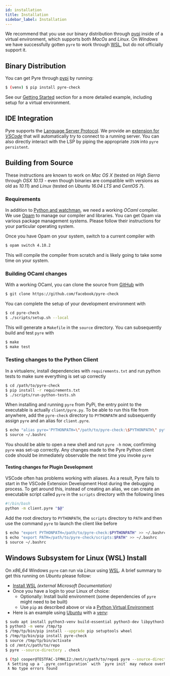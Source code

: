 ```yaml
---
id: installation
title: Installation
sidebar_label: Installation
---
```


We recommend that you use our binary distribution through [pypi](https://pypi.org/) inside of a virtual environment, which supports both *MacOs* and *Linux*. On *Windows* we have successfully gotten `pyre` to work through [WSL](https://en.wikipedia.org/wiki/Windows_Subsystem_for_Linux), but do not officially support it.

## Binary Distribution
You can get Pyre through [pypi](https://pypi.org/) by running:
```bash
$ (venv) $ pip install pyre-check
```
See our [Getting Started](getting-started) section for a more detailed example, including setup for a virtual environment.

## IDE Integration
Pyre supports the [Language Server Protocol](https://en.wikipedia.org/wiki/Language_Server_Protocol). We provide an [extension for *VSCode*](https://marketplace.visualstudio.com/items?itemName=fb-pyre-check.pyre-vscode) that will automatically try to connect to a running server. You can also directly interact with the LSP by piping the appropriate `JSON` into `pyre persistent`.

## Building from Source
These instructions are known to work on *Mac OS X* (tested on *High
Sierra* through *OSX 10.13* - even though binaries are compatible with versions
as old as *10.11*) and *Linux* (tested on *Ubuntu 16.04 LTS* and *CentOS 7*).

### Requirements
In addition to [Python and watchman](getting-started#requirements), we need a working *OCaml* compiler. We use
[Opam](https://opam.ocaml.org/) to manage our compiler and libraries. You can get Opam via various
package management systems. Please follow their instructions for your particular operating system.

Once you have Opam on your system, switch to a current compiler with

```bash
$ opam switch 4.10.2
```

This will compile the compiler from scratch and is likely going to take some time on your system.

### Building OCaml changes
With a working OCaml, you can clone the source from [GitHub](https://github.com/facebook/pyre-check) with
```bash
$ git clone https://github.com/facebook/pyre-check
```

You can complete the setup of your development environment with

```bash
$ cd pyre-check
$ ./scripts/setup.sh --local
```

This will generate a `Makefile` in the `source` directory. You can subsequently build and test
`pyre` with

```bash
$ make
$ make test
```
### Testing changes to the Python Client
In a virtualenv, install dependencies with `requirements.txt` and run python tests to make sure everything is set up correctly

```bash
$ cd /path/to/pyre-check
$ pip install -r requirements.txt
$ ./scripts/run-python-tests.sh
```

When installing and running `pyre` from PyPi, the entry point to the executable is actually `client/pyre.py`. To be able to run this file from anywhere, add the `pyre-check` directory to `PYTHONPATH` and subsequently assign `pyre` and an alias for `client.pyre`.

```bash
$ echo "alias pyre='PYTHONPATH=\"/path/to/pyre-check:\$PYTHONPATH\" python -m client.pyre'" >> ~/.bashrc
$ source ~/.bashrc
```
You should be able to open a new shell and run `pyre -h` now, confirming `pyre` was set-up correctly. Any changes made to the Pyre Python client code should be immediately observable the next time you invoke `pyre`

#### Testing changes for Plugin Development
VSCode often has problems working with aliases. As a result, Pyre fails to start in the VSCode Extension Development Host during the debugging process. To get around this, instead of creating an alias, we can create an executable script called `pyre` in the `scripts` directory with the following lines

```bash
#!/bin/bash
python -m client.pyre "$@"
```
Add the root directory to `PYTHONPATH`, the `scripts` directory to `PATH` and then use the command `pyre` to launch the client like before

```bash
$ echo "export PYTHONPATH=/path/to/pyre-check:$PYTHONPATH" >> ~/.bashrc
$ echo "export PATH=/path/to/pyre-check/scripts:$PATH" >> ~/.bashrc
$ source ~/.bashrc
```

## Windows Subsystem for Linux (WSL) Install

On *x86_64* Windows `pyre` can run via *Linux* using [WSL](https://en.wikipedia.org/wiki/Windows_Subsystem_for_Linux).
A brief summary to get this running on *Ubuntu* please follow:
- [Install WSL](https://docs.microsoft.com/en-us/windows/wsl/install-win10) *(external Microsoft Documentation)*
- Once you have a login to your Linux of choice:
  - Optionally: Install build environment (some dependencies of `pyre` might need to be built)
  - Use `pip` as described above or via a [Python Virtual Environment](https://docs.python.org/3/tutorial/venv.html)
- Here is an example using [Ubuntu](https://www.ubuntu.com/) with a [venv](https://docs.python.org/3/tutorial/venv.html):

```bash
$ sudo apt install python3-venv build-essential python3-dev libpython3-dev
$ python3 -m venv /tmp/tp
$ /tmp/tp/bin/pip install --upgrade pip setuptools wheel
$ /tmp/tp/bin/pip install pyre-check
$ source /tmp/tp/bin/activate
$ cd /mnt/c/path/to/repo
$ pyre --source-directory . check

$ (tp) cooper@TESTFAC-1FMHLI2:/mnt/c/path/to/repo$ pyre --source-directory . check
 ƛ Setting up a `.pyre_configuration` with `pyre init` may reduce overhead.
 ƛ No type errors found
```
